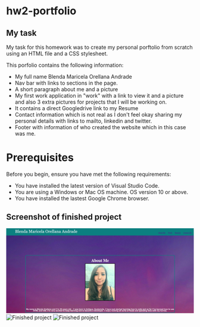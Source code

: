 # hw2-portfolio

## My task

My task for this homework was to create my personal porftolio from scratch using an HTML file and a CSS stylesheet. 

This porfolio contains the following information:
- My full name Blenda Maricela Orellana Andrade
- Nav bar with links to sections in the page.
- A short paragraph about me and a picture
- My first work application in "work" with a link to view it and a picture and also 3 extra pictures for projects that I will be working on. 
- It contains a direct Googledrive link to my Resume
- Contact information which is not real as I don't feel okay sharing my personal details with links to mailto, linkedin and twitter.
- Footer with information of who created the website which in this case was me. 

# Prerequisites
Before you begin, ensure you have met the following requirements:
* You have installed the latest version of Visual Studio Code. 
* You are using a Windows or Mac OS machine. OS version 10 or above.
* You have installed the lastest Google Chrome browser.

## Screenshot of finished project

![Finished project](assets/images/portfolio.jpg)
![Finished project](assets/images/portfolio2.jpg)
![Finished project](assets/images/porfolio3.jpg)


